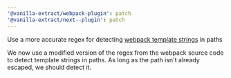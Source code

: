 ```yaml
---
'@vanilla-extract/webpack-plugin': patch
'@vanilla-extract/next--plugin': patch
---
```


Use a more accurate regex for detecting [webpack template strings] in paths

We now use a modified version of the regex from the webpack source code to detect template strings in paths.
As long as the path isn't already escaped, we should detect it.

[webpack template strings]: https://webpack.js.org/configuration/output/#template-strings
